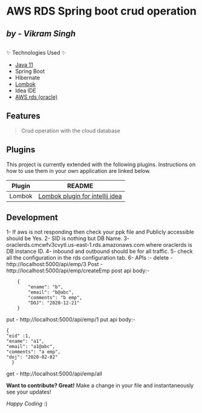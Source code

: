 # AWS RDS Spring boot crud operation
## _by - Vikram Singh_

##
##

 ✨ Technologies Used ✨

- [Java 11](https://www.oracle.com/in/java/technologies/javase/jdk11-archive-downloads.html)
- Spring Boot
- Hibernate
- [Lombok](https://projectlombok.org/setup/intellij) 
- Idea IDE 
- [AWS rds (oracle)](https://console.aws.amazon.com/rds)

## Features
> Crud operation with the cloud database


## Plugins
This project is currently extended with the following plugins.
Instructions on how to use them in your own application are linked below.

| Plugin | README |
| ------ | ------ |
| Lombok | [Lombok plugin for intellij idea][Pllombok]|

## Development

1- If aws is not responding then check your ppk file and Publicly accessible should be Yes.
2- SID is nothing but DB Name.
3- oraclerds.cmcwfv3cvytl.us-east-1.rds.amazonaws.com where oraclerds is DB instance ID.
4- inbound and outbound should be for all traffic.
5- check all the configuration in the rds configuration tab.
6- APIs :-
delete - http://localhost:5000/api/emp/3
Post - http://localhost:5000/api/emp/createEmp
        post api body:- 
    
    
        {
            "ename": "b",
            "email": "b@abc",
            "comments": "b emp",
            "DOJ": "2020-12-21"
        }
        
        
put - http://localhost:5000/api/emp/1
      put api body:-   
      
    {
    "eid" :1,
    "ename": "a1",
    "email": "a1@abc",
    "comments": "a emp",
    "doj": "2020-02-02"
      }
     
 get - http://localhost:5000/api/emp/all
 



**Want to contribute? Great!**
Make a change in your file and instantaneously see your updates!

_Happy Coding_ :)

[Pllombok]: <https://plugins.jetbrains.com/plugin/6317-lombok>
